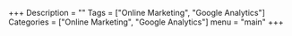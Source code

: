 +++
Description = ""
Tags = ["Online Marketing", "Google Analytics"]
Categories = ["Online Marketing", "Google Analytics"]
menu = "main"
+++
